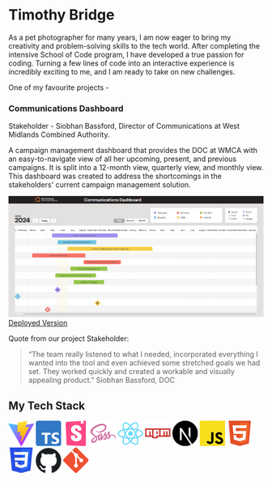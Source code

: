 # Timothy Bridge
As a pet photographer for many years, 
I am now eager to bring my creativity and problem-solving skills to the tech world. 
After completing the intensive School of Code program, 
I have developed a true passion for coding. 
Turning a few lines of code into an interactive experience is incredibly exciting to me, 
and I am ready to take on new challenges.

One of my favourite projects -

### Communications Dashboard

Stakeholder - Siobhan Bassford, Director of Communications at West Midlands Combined Authority.

A campaign management dashboard that provides the DOC at WMCA with an easy-to-navigate view of all her upcoming,
present, and previous campaigns.
It is split into a 12-month view, quarterly view, and monthly view.
This dashboard was created to address the shortcomings in the stakeholders' current campaign management solution.

![WMCA_ScreenShot](images/WMCA_ScreenShot.png)
[Deployed Version](https://communicationsdashboard-timothyredpandas-projects.vercel.app/)

Quote from our project Stakeholder:

> “The team really listened to what I needed,
> incorporated everything I wanted into the tool
> and even achieved some stretched goals we had set.
> They worked quickly and created a workable and visually
> appealing product.” Siobhan Bassford, DOC



## My Tech Stack

![Vite_Logo](images/Vite.png)
![TypeScript_Logo](images/TypeScript.png)
![StoryBooks_Logo](images/Storybooks.png)
![sass_Logo](images/sass.png)
![sass_Logo](images/React.png)
![NPM_Logo](images/NPM.png)
![Next_Logo](images/Next.png)
![JavaScript_Logo](images/JavaScript.png)
![HTML5_Logo](images/HTML5.png)
![CSS3_Logo](images/CSS3.png)
![GitHub_Logo](images/GitHub.png)
![Git_Logo](images/Git.png)
